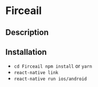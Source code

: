 # Firceail

## Description


## Installation

- `cd Firceail npm install` or `yarn` 
- `react-native link`
- `react-native run ios/android`
